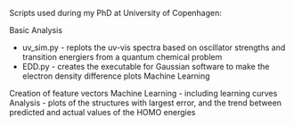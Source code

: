 Scripts used during my PhD at University of Copenhagen:

Basic Analysis

* uv_sim.py - replots the uv-vis spectra based on oscillator strengths and transition energiers from a quantum chemical problem
* EDD.py - creates the executable for Gaussian software to make the electron density difference plots
Machine Learning

Creation of feature vectors
Machine Learning - including learning curves
Analysis - plots of the structures with largest error, and the trend between predicted and actual values of the HOMO energies
